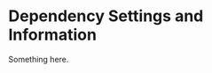 [title]: # (Dependency Settings and Information)
[tags]: # (XXX)
[priority]: # (2974)
# Dependency Settings and Information
Something here.
